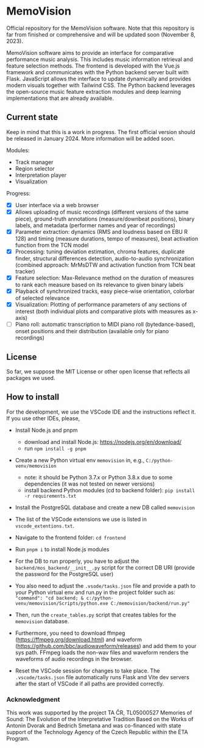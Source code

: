 # MemoVision

Official repository for the MemoVision software. Note that this repository is far from finished or comprehensive and will be updated soon (November 8, 2023).

MemoVision software aims to provide an interface for comparative performance music analysis. This includes music information retrieval and feature selection methods. The frontend is developed with the Vue.js framework and communicates with the Python backend server built with Flask. JavaScript allows the interface to update dynamically and provides modern visuals together with Tailwind CSS. The Python backend leverages the open-source music feature extraction modules and deep learning implementations that are already available.

## Current state

Keep in mind that this is a work in progress. The first official version should be released in January 2024. More information will be added soon.

Modules: 
- Track manager
- Region selector
- Interpretation player
- Visualization

Progress:
- [x] User interface via a web browser
- [x] Allows uploading of music recordings (different versions of the same piece), ground-truth annotations (measure/downbeat positions), binary labels, and metadata (performer names and year of recordings)
- [x] Parameter extraction: dynamics (RMS and loudness based on EBU R 128) and timing (measure durations, tempo of measures), beat activation function from the TCN model
- [x] Processing: tuning deviation estimation, chroma features, duplicate finder, structural differences detection, audio-to-audio synchronization (combined approach: MrMsDTW and activation function from TCN beat tracker)
- [x] Feature selection: Max-Relevance method on the duration of measures to rank each measure based on its relevance to given binary labels
- [x] Playback of synchronized tracks, easy piece-wise orientation, colorbar of selected relevance
- [x] Visualization: Plotting of performance parameters of any sections of interest (both individual plots and comparative plots with measures as x-axis)
- [ ] Piano roll: automatic transcription to MIDI piano roll (bytedance-based), onset positions and their distribution (available only for piano recordings)

## License

So far, we suppose the MIT License or other open license that reflects all packages we used.

## How to install

For the development, we use the VSCode IDE and the instructions reflect it. If you use other IDEs, please, 

* Install Node.js and pnpm
  * download and install Node.js: https://nodejs.org/en/download/
  * run `npm install -g pnpm`
* Create a new Python virtual env `memovision` in, e.g., `C:/python-venv/memovision`
  * note: it should be Python 3.7.x or Python 3.8.x due to some dependencies (it was not tested on newer versions)
  * install backend Python modules (cd to backend folder): `pip install -r requirements.txt`
* Install the PostgreSQL database and create a new DB called `memovision`
* The list of the VSCode extensions we use is listed in `vscode_extentions.txt`.

* Navigate to the frontend folder: `cd frontend`
* Run `pnpm i` to install Node.js modules
* For the DB to run properly, you have to adjust the `backend/mos_backend/__init__.py` script for the correct DB URI (provide the password for the PostgreSQL user)
* You also need to adjust the `.vsode/tasks.json` file and provide a path to your Python virtual env and run.py in the project folder such as: `"command": "cd backend; & c:/python-venv/memovision/Scripts/python.exe C:/memovision/backend/run.py"`
* Then, run the `create_tables.py` script that creates tables for the `memovision` database.
* Furthermore, you need to download ffmpeg (https://ffmpeg.org/download.html) and waveform (https://github.com/bbc/audiowaveform/releases) and add them to your sys path. FFmpeg loads the non-wav files and waveform renders the waveforms of audio recordings in the browser.
* Reset the VSCode session for changes to take place. The `.vscode/tasks.json` file automatically runs Flask and Vite dev servers after the start of VSCode if all paths are provided correctly.
 
### Acknowledgment

This work was supported by the project TA ČR, TL05000527 Memories of Sound: The Evolution of the Interpretative Tradition
Based on the Works of Antonin Dvorak and Bedrich Smetana and was co-financed with state support of the Technology Agency
of the Czech Republic within the ÉTA Program.
